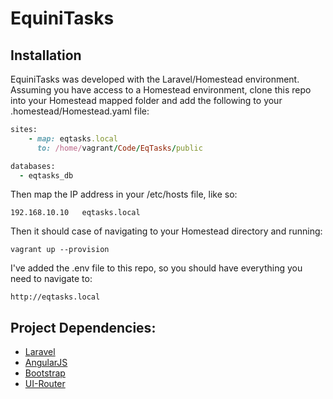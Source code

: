 EquiniTasks
=================

Installation
------------------

EquiniTasks was developed with the Laravel/Homestead environment. Assuming you have access to a Homestead environment, clone this repo into your Homestead mapped folder and add the following to your .homestead/Homestead.yaml file:

```ruby
sites:
    - map: eqtasks.local
      to: /home/vagrant/Code/EqTasks/public

databases:
  - eqtasks_db      
```

Then map the IP address in your /etc/hosts file, like so:

```
192.168.10.10   eqtasks.local
```

Then it should case of navigating to your Homestead directory and running:

```
vagrant up --provision
```

I've added the .env file to this repo, so you should have everything you need to navigate to:

```
http://eqtasks.local
```



Project Dependencies:
---------------
- [Laravel](https://laravel.com/)
- [AngularJS](https://angularjs.org/)
- [Bootstrap](https://getbootstrap.com/)
- [UI-Router](https://ui-router.github.io/)
